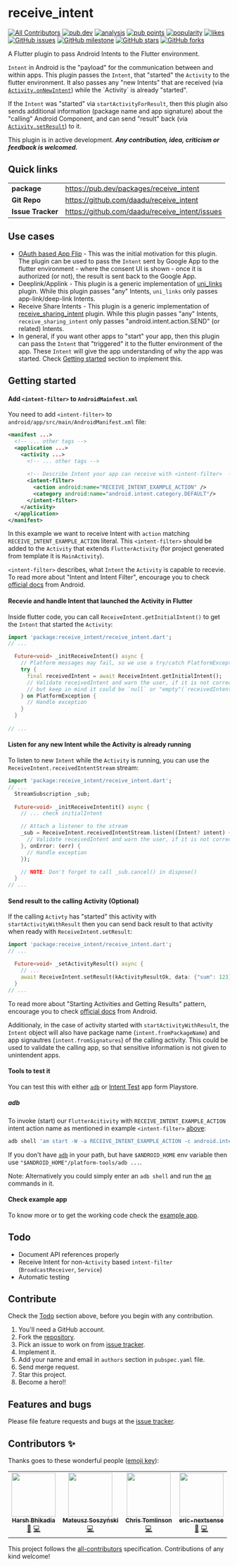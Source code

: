 
# receive_intent

<p>
<!-- ALL-CONTRIBUTORS-BADGE:START - Do not remove or modify this section -->
<a href="#contributors-"><img src="https://img.shields.io/badge/all_contributors-4-orange.svg" alt="All Contributors" /></a>
<!-- ALL-CONTRIBUTORS-BADGE:END -->
<a href="https://pub.dev/packages/receive_intent"><img src="https://img.shields.io/pub/v/receive_intent?logo=dart" alt="pub.dev"></a>
<a href="https://github.com/daadu/receive_intent/actions?query=workflow%3Aanalysis"><img src="https://github.com/daadu/receive_intent/workflows/analysis/badge.svg" alt="analysis"></a>
<a href="https://pub.dev/packages/receive_intent/score"><img src="https://badges.bar/receive_intent/pub%20points" alt="pub points"></a>
<a href="https://pub.dev/packages/receive_intent/score"><img src="https://badges.bar/receive_intent/popularity" alt="popularity"></a>
<a href="https://pub.dev/packages/receive_intent/score"><img src="https://badges.bar/receive_intent/likes" alt="likes"></a>
<a href="https://github.com/daadu/receive_intent/issues"><img src="https://img.shields.io/github/issues/daadu/receive_intent?logo=github" alt="GitHub issues"></a>
<a href="https://github.com/daadu/receive_intent/milestone/1"><img src="https://img.shields.io/github/milestones/progress-percent/daadu/receive_intent/1?logo=github" alt="GitHub milestone"></a>
<a href="https://github.com/daadu/receive_intent/stargazers"><img src="https://img.shields.io/github/stars/daadu/receive_intent?logo=github" alt="GitHub stars"></a>
<a href="https://github.com/daadu/receive_intent/network"><img src="https://img.shields.io/github/forks/daadu/receive_intent?logo=github" alt="GitHub forks"></a>
</p>

A Flutter plugin to pass Android Intents to the Flutter environment.

`Intent` in Android is the "payload" for the communication between and within apps. This plugin passes the `Intent`, that "started"  the `Activity` to the flutter environment. It also passes any "new Intents" that are received (via [`Activity.onNewIntent`](https://developer.android.com/reference/android/app/Activity#onNewIntent(android.content.Intent))) while the `Activity` is already "started".

If the `Intent` was "started" via `startActivityForResult`, then this plugin also sends additional information (package name and app signature) about the "calling" Android Component, and can send "result" back (via [`Activity.setResult`](https://developer.android.com/reference/android/app/Activity#setResult(int))) to it.

This plugin is in active development.
___Any contribution, idea, criticism or feedback is welcomed.___

## Quick links
| | |
|-|-|
| __package__ | https://pub.dev/packages/receive_intent |
| __Git Repo__  | https://github.com/daadu/receive_intent |
| __Issue Tracker__ | https://github.com/daadu/receive_intent/issues |


## Use cases
- [OAuth based App Flip](https://developers.google.com/identity/account-linking/app-flip-overview) - This was the initial motivation for this plugin. The plugin can be used to pass the `Intent` sent by Google App to the flutter environment - where the consent UI is shown - once it is authorized (or not), the result is sent back to the Google App.
- Deeplink/Applink - This plugin is a generic implementation of [uni_links](https://pub.dev/packages/uni_links) plugin. While this plugin passes "any" Intents, `uni_links` only passes app-link/deep-link Intents.
- Receive Share Intents - This plugin is a generic implementation of [receive_sharing_intent](https://pub.dev/packages/receive_sharing_intent) plugin. While this plugin passes "any" Intents, `receive_sharing_intent` only passes "android.intent.action.SEND" (or related) Intents.
- In general, if you want other apps to "start" your app, then this plugin can pass the `Intent` that "triggered" it to the flutter environment of the app. These `Intent` will give the app understanding of why the app was started. Check [Getting started](#getting-started) section to implement this.

## Getting started
#### Add `<intent-filter>` to `AndroidMainfest.xml`
You need to add `<intent-filter>` to `android/app/src/main/AndroidManifest.xml` file:
```xml
<manifest ...>
  <!-- ... other tags -->
  <application ...>
    <activity ...>
      <!-- ... other tags -->
      
      <!-- Describe Intent your app can receive with <intent-filter>  -->
      <intent-filter>
        <action android:name="RECEIVE_INTENT_EXAMPLE_ACTION" />
        <category android:name="android.intent.category.DEFAULT"/>
      </intent-filter>
    </activity>
  </application>
</manifest>
```
In this example we want to receive Intent with `action` matching `RECEIVE_INTENT_EXAMPLE_ACTION` literal. This `<intent-filter>` should be added to the `Activity` that extends `FlutterActivity` (for project generated from template it is `MainActivity`). 

`<intent-filter>` describes, what `Intent` the `Activity` is capable to recevie. To read more about "Intent and Intent Filter", encourage you to check [official docs](https://developer.android.com/guide/components/intents-filters) from Android. 
#### Recevie and handle Intent that launched the Activity in Flutter
Inside flutter code, you can call `ReceiveIntent.getInitialIntent()` to get the `Intent` that started the `Activity`:
```dart
import 'package:receive_intent/receive_intent.dart';
// ...

  Future<void> _initReceiveIntent() async {
    // Platform messages may fail, so we use a try/catch PlatformException.
    try {
      final receivedIntent = await ReceiveIntent.getInitialIntent();
      // Validate receivedIntent and warn the user, if it is not correct,
      // but keep in mind it could be `null` or "empty"(`receivedIntent.isNull`).
    } on PlatformException {
      // Handle exception
    }
  }
  
// ...
```
#### Listen for any new Intent while the Activity is already running
To listen to new `Intent` while the `Activity` is running, you can use the `ReceiveIntent.receivedIntentStream` stream:
```dart
import 'package:receive_intent/receive_intent.dart';
// ...
  StreamSubscription _sub;
  
  Future<void> _initReceiveIntentit() async {
    // ... check initialIntent

    // Attach a listener to the stream
    _sub = ReceiveIntent.receivedIntentStream.listen((Intent? intent) {
      // Validate receivedIntent and warn the user, if it is not correct,
    }, onError: (err) {
      // Handle exception
    });

    // NOTE: Don't forget to call _sub.cancel() in dispose()
  }
// ...
```
#### Send result to the calling Activity (Optional)
If the calling `Activty` has "started" this activity with `startActivityWithResult` then you can send back result to that activity when ready with `ReceiveIntent.setResult`:
```dart
import 'package:receive_intent/receive_intent.dart';
// ...

  Future<void> _setActivityResult() async {
    // ...
    await ReceiveIntent.setResult(kActivityResultOk, data: {"sum": 123})
  }
// ...
```
To read more about "Starting Activities and Getting Results" pattern, encourage you to check [official docs](https://developer.android.com/reference/android/app/Activity#starting-activities-and-getting-results) from Android.

Additionaly, in the case of activity started with `startActivityWithResult`, the `Intent` object will also have package name (`intent.fromPackageName`) and app signautres (`intent.fromSignatures`) of the calling activity. This could be used to validate the calling app, so that sensitive information is not given to unintendent apps.
#### Tools to test it
You can test this with either [`adb`](https://developer.android.com/studio/command-line/adb) or [Intent Test](https://play.google.com/store/apps/details?id=com.applauncher.applauncher) app form Playstore.
##### adb
To invoke (start) our `FlutterAcitivity` with `RECEIVE_INTENT_EXAMPLE_ACTION`  intent action name as mentioned in example `<intent-filter>` [above](#add-intent-filter-to-AndroidMainfest.xml):
```sh
adb shell 'am start -W -a RECEIVE_INTENT_EXAMPLE_ACTION -c android.intent.category.DEFAULT'
```
If you don't have  [`adb`](https://developer.android.com/studio/command-line/adb)  in your path, but have  `$ANDROID_HOME`  env variable then use  `"$ANDROID_HOME"/platform-tools/adb ...`.

Note: Alternatively you could simply enter an  `adb shell`  and run the  [`am`](https://developer.android.com/studio/command-line/adb#am)  commands in it.

#### Check example app
To know more or to get the working code check the [example app](https://github.com/daadu/receive_intent/tree/master/example).

## Todo
- Document API references properly
- Receive Intent for non-`Activity` based `intent-filter` (`BroadcastReceiver`, `Service`)
- Automatic testing

## Contribute
Check the [Todo](#todo) section above, before you begin with any contribution.

1. You'll need a GitHub account.
2. Fork the [repository](https://github.com/daadu/receive_intent).
3. Pick an issue to work on from [issue tracker](https://github.com/daadu/receive_intent/issues).
4. Implement it.
5. Add your name and email in `authors` section in `pubspec.yaml` file.
6. Send merge request.
7. Star this project.
8. Become a hero!!

## Features and bugs
Please file feature requests and bugs at the [issue tracker](https://github.com/daadu/receive_intent/issues).

## Contributors ✨

Thanks goes to these wonderful people ([emoji key](https://allcontributors.org/docs/en/emoji-key)):

<!-- ALL-CONTRIBUTORS-LIST:START - Do not remove or modify this section -->
<!-- prettier-ignore-start -->
<!-- markdownlint-disable -->
<table>
  <tr>
    <td align="center"><a href="https://bhikadia.com/"><img src="https://avatars.githubusercontent.com/u/4963236?v=4?s=100" width="100px;" alt=""/><br /><sub><b>Harsh Bhikadia</b></sub></a><br /><a href="#ideas-daadu" title="Ideas, Planning, & Feedback">🤔</a> <a href="https://github.com/daadu/receive_intent/commits?author=daadu" title="Code">💻</a></td>
    <td align="center"><a href="https://the.lastgimbus.com/"><img src="https://avatars.githubusercontent.com/u/40139196?v=4?s=100" width="100px;" alt=""/><br /><sub><b>Mateusz Soszyński</b></sub></a><br /><a href="https://github.com/daadu/receive_intent/commits?author=TheLastGimbus" title="Code">💻</a></td>
    <td align="center"><a href="https://github.com/luckyrat"><img src="https://avatars.githubusercontent.com/u/1211375?v=4?s=100" width="100px;" alt=""/><br /><sub><b>Chris Tomlinson</b></sub></a><br /><a href="https://github.com/daadu/receive_intent/commits?author=luckyrat" title="Code">💻</a></td>
    <td align="center"><a href="https://github.com/eric-nextsense"><img src="https://avatars.githubusercontent.com/u/78733538?v=4?s=100" width="100px;" alt=""/><br /><sub><b>eric-nextsense</b></sub></a><br /><a href="https://github.com/daadu/receive_intent/issues?q=author%3Aeric-nextsense" title="Bug reports">🐛</a> <a href="https://github.com/daadu/receive_intent/commits?author=eric-nextsense" title="Code">💻</a></td>
  </tr>
</table>

<!-- markdownlint-restore -->
<!-- prettier-ignore-end -->

<!-- ALL-CONTRIBUTORS-LIST:END -->

This project follows the [all-contributors](https://github.com/all-contributors/all-contributors) specification. Contributions of any kind welcome!
